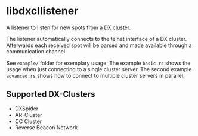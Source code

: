 # libdxcllistener

A listener to listen for new spots from a DX cluster.

The listener automatically connects to the telnet interface of a DX cluster.
Afterwards each received spot will be parsed and made available through a communication channel.

See `example/` folder for exemplary usage. The example `basic.rs` shows the usage when just connecting to a single cluster server. The second example `advanced.rs` shows how to connect to multiple cluster servers in parallel.


## Supported DX-Clusters

- DXSpider
- AR-Cluster
- CC Cluster
- Reverse Beacon Network